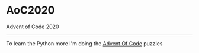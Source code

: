# AoC2020
Advent of Code 2020

---------------------

To learn the Python more I'm doing the [Advent Of Code](http://adventofcode.com/) puzzles
